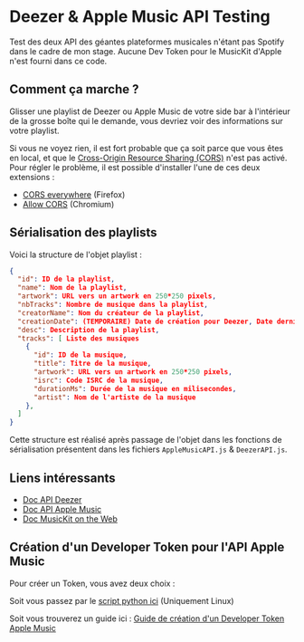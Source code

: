 # Deezer & Apple Music API Testing

Test des deux API des géantes plateformes musicales n'étant pas Spotify dans le cadre de mon stage.
Aucune Dev Token pour le MusicKit d'Apple n'est fourni dans ce code.

## Comment ça marche ?

Glisser une playlist de Deezer ou Apple Music de votre side bar à l'intérieur de la grosse boîte qui le demande, vous devriez voir des informations sur votre playlist.

Si vous ne voyez rien, il est fort probable que ça soit parce que vous êtes en local, et que le [Cross-Origin Resource Sharing (CORS)](https://developer.mozilla.org/fr/docs/Web/HTTP/CORS) n'est pas activé. Pour régler le problème, il est possible d'installer l'une de ces deux extensions :

-   [CORS everywhere](https://addons.mozilla.org/fr/firefox/addon/cors-everywhere/) (Firefox)
-   [Allow CORS](https://chromewebstore.google.com/detail/allow-cors-access-control/lhobafahddgcelffkeicbaginigeejlf?hl=fr) (Chromium)

## Sérialisation des playlists

Voici la structure de l'objet playlist :

```json
{
  "id": ID de la playlist,
  "name": Nom de la playlist,
  "artwork": URL vers un artwork en 250*250 pixels,
  "nbTracks": Nombre de musique dans la playlist,
  "creatorName": Nom du créateur de la playlist,
  "creationDate": (TEMPORAIRE) Date de création pour Deezer, Date dernière modif pour Apple Musique,
  "desc": Description de la playlist,
  "tracks": [ Liste des musiques
    {
      "id": ID de la musique,
      "title": Titre de la musique,
      "artwork": URL vers un artwork en 250*250 pixels,
      "isrc": Code ISRC de la musique,
      "durationMs": Durée de la musique en milisecondes,
      "artist": Nom de l'artiste de la musique
    },
  ]
}
```

Cette structure est réalisé après passage de l'objet dans les fonctions de sérialisation présentent dans les fichiers `AppleMusicAPI.js` & `DeezerAPI.js`.

## Liens intéressants

- [Doc API Deezer](https://developers.deezer.com/api)
- [Doc API Apple Music](https://developer.apple.com/documentation/applemusicapi/)
- [Doc MusicKit on the Web](https://js-cdn.music.apple.com/musickit/v3/docs/index.html)

## Création d'un Developer Token pour l'API Apple Music

Pour créer un Token, vous avez deux choix :

Soit vous passez par le [script python ici](https://github.com/rodriguezdamien/appleMusicTokenGen) (Uniquement Linux)

Soit vous trouverez un guide ici :
[Guide de création d'un Developer Token Apple Music](DevToken.md)
